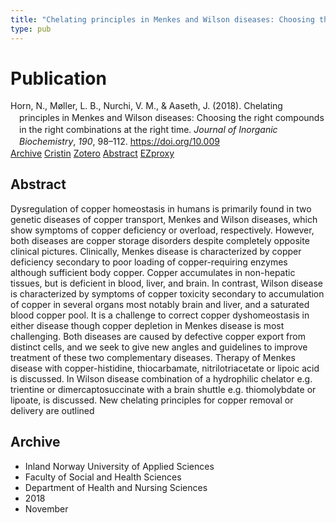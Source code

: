 ```yaml
---
title: "Chelating principles in Menkes and Wilson diseases: Choosing the right compounds in the right combinations at the right time"
type: pub
---
```

<h1>Publication</h1>
<article id="csl-bib-container-FR5NU2AE" class="csl-bib-container">
  <div class="csl-bib-body" style="line-height: 1.35; padding-left: 1em; text-indent:-1em;">
  <div class="csl-entry">Horn, N., M&#xF8;ller, L. B., Nurchi, V. M., &amp; Aaseth, J. (2018). Chelating principles in Menkes and Wilson diseases: Choosing the right compounds in the right combinations at the right time. <i>Journal of Inorganic Biochemistry</i>, <i>190</i>, 98&#x2013;112. <a href="https://doi.org/10.009">https://doi.org/10.009</a></div>
</div>
  <div class="csl-bib-buttons">
    <a href="#taxonomy-article-FR5NU2AE" class="csl-bib-button">Archive</a>
    <a href="https://app.cristin.no/results/show.jsf?id=1627932" alt="Cristin URL" class="csl-bib-button">Cristin</a>
    <a href="http://zotero.org/groups/5022929/items/FR5NU2AE" alt="Zotero URL" class="csl-bib-button">Zotero</a>
    <a href="#abstract-article-FR5NU2AE" class="csl-bib-button">Abstract</a>
    <a href="http://ezproxy.inn.no/login?url=https://doi.org/10.009" class="csl-bib-button">EZproxy</a>
  </div>
  <div id="csl-bib-meta-container-FR5NU2AE"></div>
</article>
<div id="csl-bib-meta-FR5NU2AE" class="csl-bib-meta">
  <article id="abstract-article-FR5NU2AE" class="abstract-article">
    <h1>Abstract</h1>
    Dysregulation of copper homeostasis in humans is primarily found in two genetic diseases of copper transport, Menkes and Wilson diseases, which show symptoms of copper deficiency or overload, respectively. However, both diseases are copper storage disorders despite completely opposite clinical pictures. Clinically, Menkes disease is characterized by copper deficiency secondary to poor loading of copper-requiring enzymes although sufficient body copper. Copper accumulates in non-hepatic tissues, but is deficient in blood, liver, and brain. In contrast, Wilson disease is characterized by symptoms of copper toxicity secondary to accumulation of copper in several organs most notably brain and liver, and a saturated blood copper pool. It is a challenge to correct copper dyshomeostasis in either disease though copper depletion in Menkes disease is most challenging. Both diseases are caused by defective copper export from distinct cells, and we seek to give new angles and guidelines to improve treatment of these two complementary diseases. Therapy of Menkes disease with copper-histidine, thiocarbamate, nitrilotriacetate or lipoic acid is discussed. In Wilson disease combination of a hydrophilic chelator e.g. trientine or dimercaptosuccinate with a brain shuttle e.g. thiomolybdate or lipoate, is discussed. New chelating principles for copper removal or delivery are outlined
  </article>
  <article id="taxonomy-article-FR5NU2AE" class="taxonomy-article">
    <h1>Archive</h1>
    <ul>
      <li>Inland Norway University of Applied Sciences</li>
      <li>Faculty of Social and Health Sciences</li>
      <li>Department of Health and Nursing Sciences</li>
      <li>2018</li>
      <li>November</li>
    </ul>
  </article>
</div>
